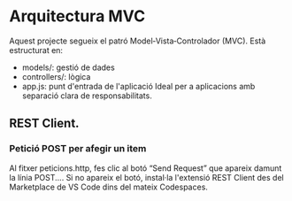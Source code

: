 # Arquitectura MVC

Aquest projecte segueix el patró Model‑Vista‑Controlador (MVC). Està estructurat en:
- models/: gestió de dades
- controllers/: lògica
- app.js: punt d'entrada de l'aplicació
Ideal per a aplicacions amb separació clara de responsabilitats.

## REST Client. 

### Petició POST per afegir un item

Al fitxer peticions.http, fes clic al botó “Send Request” que apareix damunt la línia POST....
Si no apareix el botó, instal·la l'extensió REST Client des del Marketplace de VS Code dins del mateix Codespaces.
